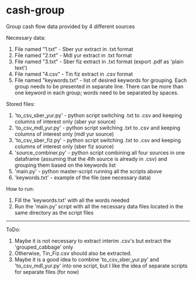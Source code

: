 # cash-group
 Group cash flow data provided by 4 different sources

Necessary data:
1. File named "1.txt" - Sber yur extract in .txt format
2. File named "2.txt" - Mdl yur extract in .txt format
3. File named "3.txt" - Sber fiz extract in .txt format (export .pdf as 'plain text')
4. File named "4.csv" - Tin fiz extract in .csv format
5. File named "keywords.txt" - list of desired keywords for grouping. Each group needs to be presented in separate line. There can be more than one keyword in each group; words need to be separated by spaces.

Stored files:
1. 'to_csv_sber_yur.py' - python script switching .txt to .csv and keeping columns of interest only (sber yur source)
2. 'to_csv_mdl_yur.py' - python script switching .txt to .csv and keeping columns of interest only (mdl yur source)
3. 'to_csv_sber_fiz.py' - python script switching .txt to .csv and keeping columns of interest only (sber fiz source)
4. 'source_combiner.py' - python script combining all four sources in one dataframe (assuming that the 4th source is already in .csv) and grouping them based on the keywords list
5. 'main.py' - python master-script running all the scripts above
6. 'keywords.txt' - example of the file (see necessary data)

How to run:
1. Fill the 'keywords.txt' with all the words needed
2. Run the 'main.py' script with all the necessary data files located in the same directory as the script files
_________________________________________________________
ToDo:
1. Maybe it is not necessary to extract interim .csv's but extract the 'grouped_cabbage' only
2. Otherwise, Tin_Fiz.csv should also be extracted.
3. Maybe it is a good idea to combine 'to_csv_sber_yur.py' and 'to_csv_mdl_yur.py' into one script, but I like the idea of separate scripts for separate files (for now)
